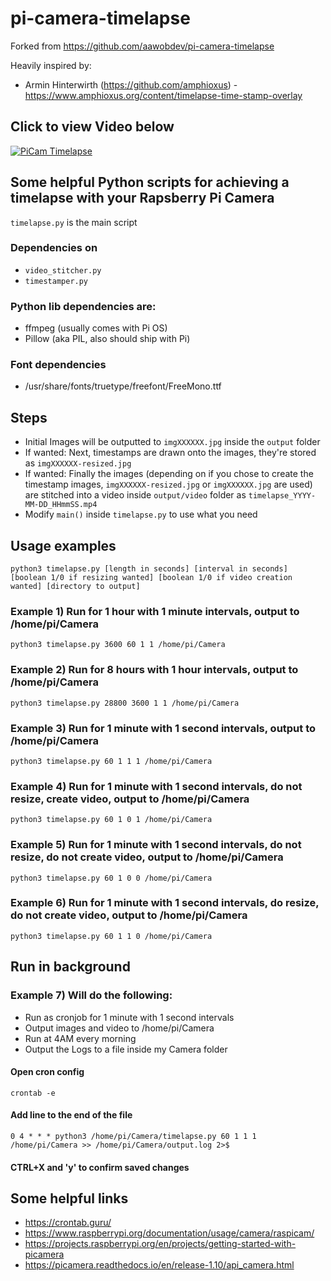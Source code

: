 # pi-camera-timelapse

Forked from 
https://github.com/aawobdev/pi-camera-timelapse


Heavily inspired by:
* Armin Hinterwirth (https://github.com/amphioxus) - https://www.amphioxus.org/content/timelapse-time-stamp-overlay

## Click to view Video below
[![PiCam Timelapse](https://i9.ytimg.com/vi/auIuiP3BAKg/mq3.jpg?sqp=CID0sPgF&rs=AOn4CLDYb8buEuuwAdGCJPEfYO4Z-TcCuQ)](https://youtu.be/auIuiP3BAKg)

## Some helpful Python scripts for achieving a timelapse with your Rapsberry Pi Camera

```timelapse.py``` is the main script

### Dependencies on 
* ```video_stitcher.py``` 
* ```timestamper.py```
### Python lib dependencies are:
* ffmpeg (usually comes with Pi OS)
* Pillow (aka PIL, also should ship with Pi)
### Font dependencies
* /usr/share/fonts/truetype/freefont/FreeMono.ttf

## Steps
* Initial Images will be outputted to ```imgXXXXXX.jpg``` inside the ```output``` folder
* If wanted: Next, timestamps are drawn onto the images, they're stored as ```imgXXXXXX-resized.jpg```
* If wanted: Finally the images (depending on if you chose to create the timestamp images, ```imgXXXXXX-resized.jpg``` or ```imgXXXXXX.jpg``` are used) are stitched into a video inside ```output/video``` folder as ```timelapse_YYYY-MM-DD_HHmmSS.mp4```
* Modify ```main()``` inside ```timelapse.py``` to use what you need

## Usage examples
```
python3 timelapse.py [length in seconds] [interval in seconds] [boolean 1/0 if resizing wanted] [boolean 1/0 if video creation wanted] [directory to output]
```

### Example 1) Run for 1 hour with 1 minute intervals, output to /home/pi/Camera
```
python3 timelapse.py 3600 60 1 1 /home/pi/Camera
```

### Example 2) Run for 8 hours with 1 hour intervals, output to /home/pi/Camera
```
python3 timelapse.py 28800 3600 1 1 /home/pi/Camera
```

### Example 3) Run for 1 minute with 1 second intervals, output to /home/pi/Camera
```
python3 timelapse.py 60 1 1 1 /home/pi/Camera
```

### Example 4) Run for 1 minute with 1 second intervals, do not resize, create video, output to /home/pi/Camera
```
python3 timelapse.py 60 1 0 1 /home/pi/Camera
```

### Example 5) Run for 1 minute with 1 second intervals, do not resize, do not create video, output to /home/pi/Camera
```
python3 timelapse.py 60 1 0 0 /home/pi/Camera
```

### Example 6) Run for 1 minute with 1 second intervals, do resize, do not create video, output to /home/pi/Camera
```
python3 timelapse.py 60 1 1 0 /home/pi/Camera
```


## Run in background

### Example 7) Will do the following:
* Run as cronjob for 1 minute with 1 second intervals
* Output images and video to /home/pi/Camera
* Run at 4AM every morning
* Output the Logs to a file inside my Camera folder

#### Open cron config
```
crontab -e
```
#### Add line to the end of the file
```
0 4 * * * python3 /home/pi/Camera/timelapse.py 60 1 1 1 /home/pi/Camera >> /home/pi/Camera/output.log 2>$
```
#### CTRL+X and 'y' to confirm saved changes

## Some helpful links
* https://crontab.guru/
* https://www.raspberrypi.org/documentation/usage/camera/raspicam/
* https://projects.raspberrypi.org/en/projects/getting-started-with-picamera
* https://picamera.readthedocs.io/en/release-1.10/api_camera.html
